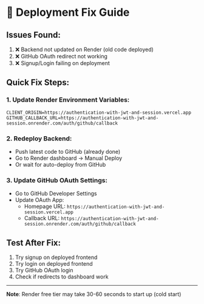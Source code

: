 # 🚀 Deployment Fix Guide

## Issues Found:
1. ❌ Backend not updated on Render (old code deployed)
2. ❌ GitHub OAuth redirect not working
3. ❌ Signup/Login failing on deployment

## Quick Fix Steps:

### 1. Update Render Environment Variables:
```
CLIENT_ORIGIN=https://authentication-with-jwt-and-session.vercel.app
GITHUB_CALLBACK_URL=https://authentication-with-jwt-and-session.onrender.com/auth/github/callback
```

### 2. Redeploy Backend:
- Push latest code to GitHub (already done)
- Go to Render dashboard → Manual Deploy
- Or wait for auto-deploy from GitHub

### 3. Update GitHub OAuth Settings:
- Go to GitHub Developer Settings
- Update OAuth App:
  - Homepage URL: `https://authentication-with-jwt-and-session.vercel.app`
  - Callback URL: `https://authentication-with-jwt-and-session.onrender.com/auth/github/callback`

## Test After Fix:
1. Try signup on deployed frontend
2. Try login on deployed frontend  
3. Try GitHub OAuth login
4. Check if redirects to dashboard work

---
**Note**: Render free tier may take 30-60 seconds to start up (cold start)
